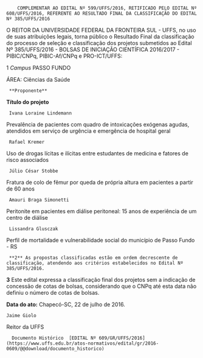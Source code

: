         COMPLEMENTAR AO EDITAL Nº 599/UFFS/2016, RETIFICADO PELO EDITAL Nº 608/UFFS/2016, REFERENTE AO RESULTADO FINAL DA CLASSIFICAÇÃO DO EDITAL Nº 385/UFFS/2016  

O REITOR DA UNIVERSIDADE FEDERAL DA FRONTEIRA SUL - UFFS, no uso de suas atribuições legais, torna público o Resultado Final da classificação do processo de seleção e classificação dos projetos submetidos ao Edital Nº 385/UFFS/2016 - BOLSAS DE INICIAÇÃO CIENTÍFICA 2016/2017 - PIBIC/CNPq, PIBIC-Af/CNPq e PRO-ICT/UFFS:

 1 *Campus* PASSO FUNDO

 ÁREA: Ciências da Saúde

     **Proponente**

   **Título do projeto**

     Ivana Loraine Lindemann

   Prevalência de pacientes com quadro de intoxicações exógenas agudas, atendidos em serviço de urgência e emergência de hospital geral 

     Rafael Kremer

   Uso de drogas lícitas e ilícitas entre estudantes de medicina e fatores de risco associados 

     Júlio César Stobbe

   Fratura de colo de fêmur por queda de própria altura em pacientes a partir de 60 anos

     Amauri Braga Simonetti

   Peritonite em pacientes em diálise peritoneal: 15 anos de experiência de um centro de diálise 

     Lissandra Glusczak

   Perfil de mortalidade e vulnerabilidade social do município de Passo Fundo - RS

     **2** As propostas classificadas estão em ordem decrescente de classificação, atendendo aos critérios estabelecidos no Edital Nº 385/UFFS/2016.

 **3** Este edital expressa a classificação final dos projetos sem a indicação de concessão de cotas de bolsas, considerando que o CNPq até esta data não definiu o número de cotas de bolsas.

  

   **Data do ato:** Chapecó-SC, 22 de julho de 2016.   
 

    Jaime Giolo   
 Reitor da UFFS 

      Documento Histórico  [EDITAL Nº 609/GR/UFFS/2016](https://www.uffs.edu.br/atos-normativos/edital/gr/2016-0609/@@download/documento_historico)     
      